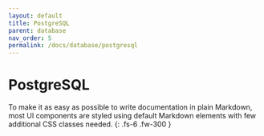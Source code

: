 ```yaml
---
layout: default
title: PostgreSQL
parent: database
nav_order: 5
permalink: /docs/database/postgresql
---
```


# PostgreSQL

To make it as easy as possible to write documentation in plain Markdown, most UI components are styled using default Markdown elements with few additional CSS classes needed.
{: .fs-6 .fw-300 }